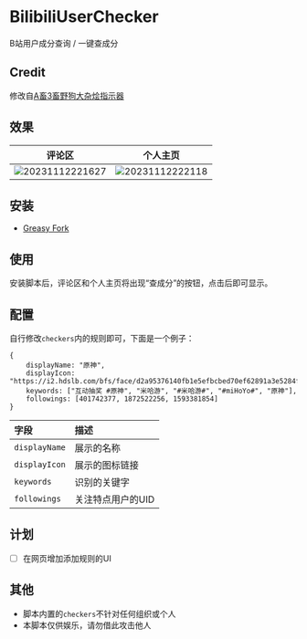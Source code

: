 # BilibiliUserChecker

 B站用户成分查询 / 一键查成分

## Credit

修改自[A畜3畜野狗大杂烩指示器](https://greasyfork.org/zh-CN/scripts/451236)

## 效果

| 评论区                                                                                                                 | 个人主页                                                                                                                |
|:-------------------------------------------------------------------------------------------------------------------:|:-------------------------------------------------------------------------------------------------------------------:|
| ![20231112221627](https://github.com/klxf/BilibiliUserChecker/assets/31070597/b2061a64-9836-4409-b234-56684470fe10) | ![20231112222118](https://github.com/klxf/BilibiliUserChecker/assets/31070597/563aae10-c04d-452e-b9ab-680b960d2962) |

## 安装

- [Greasy Fork](https://greasyfork.org/zh-CN/scripts/479621)

## 使用

安装脚本后，评论区和个人主页将出现“查成分”的按钮，点击后即可显示。

## 配置

自行修改`checkers`内的规则即可，下面是一个例子：

```
{
    displayName: "原神",
    displayIcon: "https://i2.hdslb.com/bfs/face/d2a95376140fb1e5efbcbed70ef62891a3e5284f.jpg@240w_240h_1c_1s.jpg",
    keywords: ["互动抽奖 #原神", "米哈游", "#米哈游#", "#miHoYo#", "原神"],
    followings: [401742377, 1872522256, 1593381854]
}
```

| 字段            | 描述         |
|:------------- |:---------- |
| `displayName` | 展示的名称      |
| `displayIcon` | 展示的图标链接    |
| `keywords`    | 识别的关键字     |
| `followings`  | 关注特点用户的UID |

## 计划

- [ ] 在网页增加添加规则的UI

## 其他

- 脚本内置的`checkers`不针对任何组织或个人
- 本脚本仅供娱乐，请勿借此攻击他人
